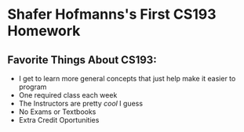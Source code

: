 # Shafer Hofmanns's First CS193 Homework

## Favorite Things About CS193:

- I get to learn more general concepts that just help make it easier to program
- One required class each week
- The Instructors are pretty _cool_ I guess
- No Exams or Textbooks
- Extra Credit Oportunities
